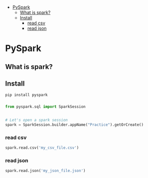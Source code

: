 <!--ts-->
   * [PySpark](#pyspark)
      * [What is spark?](#what-is-spark)
      * [Install](#install)
         * [read csv](#read-csv)
         * [read json](#read-json)

<!-- Added by: gil_diy, at: Sun 06 Mar 2022 11:05:08 IST -->

<!--te-->

# PySpark

## What is spark?

## Install 

```bash
pip install pyspark
```

### 
```python
from pyspark.sql import SparkSession


# Let's open a spark session
spark = SparkSession.builder.appName("Practice").getOrCreate()
```

### read csv

```python
spark.read.csv('my_csv_file.csv')
```

### read json

```python
spark.read.json('my_json_file.json')
```